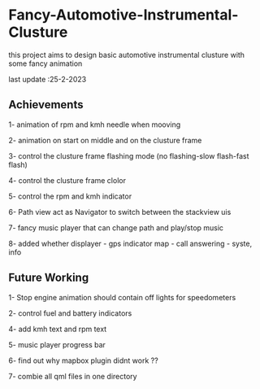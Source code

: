 # Fancy-Automotive-Instrumental-Clusture

this project aims to design basic automotive instrumental clusture with some fancy animation

last update :25-2-2023


## Achievements
1- animation of rpm and kmh needle when mooving

2- animation on start on middle and on the clusture frame

3- control the clusture frame flashing mode (no flashing-slow flash-fast flash)

4- control the clusture frame clolor 

5- control the rpm and kmh indicator 

6- Path view act as Navigator to switch between the stackview uis

7- fancy music player that can change path and play/stop music

8- added  whether displayer - gps indicator map - call answering - syste,  info   

## Future Working 

1- Stop engine animation should contain off lights for speedometers

2- control fuel and battery indicators

4- add kmh text and rpm text

5- music player progress bar

6- find out why mapbox plugin didnt work ??

7- combie all qml files in one directory





